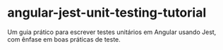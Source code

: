 # angular-jest-unit-testing-tutorial
Um guia prático para escrever testes unitários em Angular usando Jest, com ênfase em boas práticas de teste.
